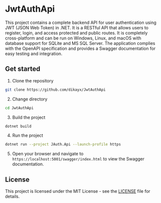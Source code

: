# JwtAuthApi

This project contains a complete backend API for user authentication using JWT (JSON Web Token) in .NET. It is a RESTful API that allows users to register, login, and access protected and public routes. It is completely cross-platform and can be run on Windows, Linux, and macOS with database support for SQLite and MS SQL Server. The application complies with the OpenAPI specification and provides a Swagger documentation for easy testing and integration.

## Get started

1. Clone the repository

```bash
git clone https://github.com/dikayx/JwtAuthApi
```

2. Change directory

```bash
cd JwtAuthApi
```

3. Build the project

```bash
dotnet build
```

4. Run the project

```bash
dotnet run --project JAuth.Api --launch-profile https
```

5. Open your browser and navigate to `https://localhost:5001/swagger/index.html` to view the Swagger documentation.

## License

This project is licensed under the MIT License - see the [LICENSE](LICENSE) file for details.
